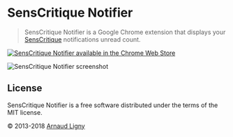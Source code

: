 # SensCritique Notifier

> SensCritique Notifier is a Google Chrome extension that displays your [SensCritique](http://www.senscritique.com) notifications unread count.

[![SensCritique Notifier available in the Chrome Web Store](https://developer.chrome.com/webstore/images/ChromeWebStore_BadgeWBorder_v2_206x58.png)](https://chrome.google.com/webstore/detail/senscritique-notifier/modfdnhchpghpbfdngipkncfjcjmjjel)

![SensCritique Notifier screenshot](https://raw.github.com/Narno/SensCritique-Notifier/master/doc/screenshot_640x400.png "SensCritique Notifier screenshot")

## License

SensCritique Notifier is a free software distributed under the terms of the MIT license.

© 2013-2018 [Arnaud Ligny](https://arnaudligny.fr)  
